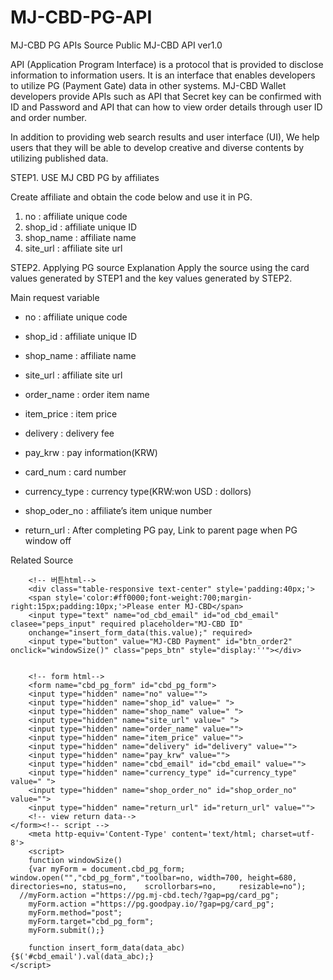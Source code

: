 

# MJ-CBD-PG-API
MJ-CBD PG APIs Source
Public MJ-CBD API ver1.0 

API (Application Program Interface) is a protocol that is provided to disclose information to information users. 
It is an interface that enables developers to utilize PG (Payment Gate) data in other systems. 
MJ-CBD Wallet developers provide APIs such as API that Secret key can be confirmed with ID and Password and 
API that can how to view order details through user ID and order number.


In addition to providing web search results and user interface (UI), 
We help users that they will be able to develop creative and diverse contents by utilizing published data.



STEP1. USE MJ CBD PG by affiliates

Create affiliate and obtain the code below and use it in PG.
1) no : affiliate unique code
2) shop_id : affiliate unique ID
3) shop_name : affiliate name
4) site_url : affiliate site url 


STEP2. Applying PG source
Explanation
Apply the source using the card values generated by STEP1 and the key values generated by STEP2.

Main request variable
- no : affiliate unique code
- shop_id : affiliate unique ID
- shop_name : affiliate name
- site_url : affiliate site url 

- order_name : order item name
- item_price : item price
- delivery : delivery fee
- pay_krw : pay information(KRW)
- card_num : card number
- currency_type : currency type(KRW:won USD : dollors)
- shop_oder_no : affiliate’s item unique number
- return_url : After completing PG pay, Link to parent page when PG window off

Related Source

        <!-- 버튼html-->
        <div class="table-responsive text-center" style='padding:40px;'>
        <span style='color:#ff0000;font-weight:700;margin-right:15px;padding:10px;'>Please enter MJ-CBD</span>
        <input type="text" name="od_cbd_email" id="od_cbd_email" clasee="peps_input" required placeholder="MJ-CBD ID"
        onchange="insert_form_data(this.value);" required>
        <input type="button" value="MJ-CBD Payment" id="btn_order2" onclick="windowSize()" class="peps_btn" style="display:''"></div>
        
        
        <!-- form html-->
        <form name="cbd_pg_form" id="cbd_pg_form">
        <input type="hidden" name="no" value="">
        <input type="hidden" name="shop_id" value=" ">
        <input type="hidden" name="shop_name" value=" ">
        <input type="hidden" name="site_url" value=" ">
        <input type="hidden" name="order_name" value="">
        <input type="hidden" name="item_price" value="">
        <input type="hidden" name="delivery" id="delivery" value="">
        <input type="hidden" name="pay_krw" value="">
        <input type="hidden" name="cbd_email" id="cbd_email" value="">
        <input type="hidden" name="currency_type" id="currency_type" value=" ">
        <input type="hidden" name="shop_order_no" id="shop_order_no" value="">
        <input type="hidden" name="return_url" id="return_url" value="">
        <!-- view return data-->
    </form><!-- script -->
        <meta http-equiv='Content-Type' content='text/html; charset=utf-8'>
        <script>
        function windowSize() 
        {var myForm = document.cbd_pg_form; window.open("","cbd_pg_form","toolbar=no, width=700, height=680, directories=no, status=no,    scrollorbars=no,     resizable=no");
      //myForm.action ="https://pg.mj-cbd.tech/?gap=pg/card_pg";
        myForm.action ="https://pg.goodpay.io/?gap=pg/card_pg";
        myForm.method="post";
        myForm.target="cbd_pg_form";
        myForm.submit();}

        function insert_form_data(data_abc) {$('#cbd_email').val(data_abc);}
    </script>

        




